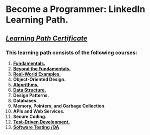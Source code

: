 # Become a Programmer: LinkedIn Learning Path. 
## [*Learning Path Certificate*]()
### This learning path consists of the following courses:
1. [**Fundamentals.**](https://github.com/alshubati99/Career-Essentials/tree/master/Programming%20Fundamentals) 
2. [**Beyond the Fundamentals.**](https://github.com/alshubati99/Career-Essentials/tree/master/Beyond%20Fundamentals)
3. [**Real-World Examples.**](https://github.com/alshubati99/Become-a-Programmer/tree/master/Real-World%20Examples) 
4. **Object-Oriented Design.**
5. [**Algorithms.**](https://github.com/alshubati99/Algorithms_linkedIn)
6. [**Data Structure.**](https://github.com/alshubati99/Become-a-Programmer/tree/master/Data%20Structures)
7. **Design Patterns.** 
8. **Databases.**
9. **Memory, Pointers, and Garbage Collection.**
10. **APIs and Web Services.** 
11. **Secure Coding.**
12. [**Test-Driven Development.**]()
13. [**Software Testing /QA**](https://github.com/alshubati99/Become-a-Programmer/tree/master/Software%20Testing)
